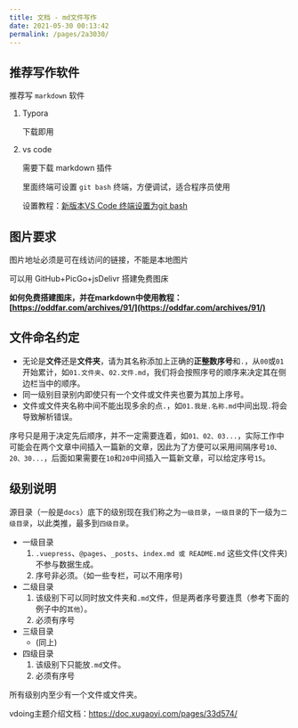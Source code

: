```yaml
---
title: 文档 - md文件写作
date: 2021-05-30 00:13:42
permalink: /pages/2a3030/
---
```






## 推荐写作软件

推荐写 `markdown` 软件

1. Typora

   下载即用

2. vs code

   需要下载 markdown 插件

   里面终端可设置 `git bash` 终端，方便调试，适合程序员使用

   设置教程：[新版本VS Code 终端设置为git bash](https://blog.csdn.net/A_zhiyuan/article/details/116930325)

   

## 图片要求

图片地址必须是可在线访问的链接，不能是本地图片

可以用 GitHub+PicGo+jsDelivr 搭建免费图床

**如何免费搭建图床，并在markdown中使用教程：[https://oddfar.com/archives/91/](https://oddfar.com/archives/91/)** 



## 文件命名约定

- 无论是**文件**还是**文件夹**，请为其名称添加上正确的**正整数序号**和`.`，从`00`或`01`开始累计，如`01.文件夹`、`02.文件.md`，我们将会按照序号的顺序来决定其在侧边栏当中的顺序。
- 同一级别目录别内即使只有一个文件或文件夹也要为其加上序号。
- 文件或文件夹名称中间不能出现多余的点`.`，如`01.我是.名称.md`中间出现`.`将会导致解析错误。

序号只是用于决定先后顺序，并不一定需要连着，如`01、02、03...`，实际工作中可能会在两个文章中间插入一篇新的文章，因此为了方便可以采用间隔序号`10、20、30...`，后面如果需要在`10`和`20`中间插入一篇新文章，可以给定序号`15`。

## 级别说明

源目录（一般是`docs`）底下的级别现在我们称之为`一级目录`，`一级目录`的下一级为`二级目录`，以此类推，最多到`四级目录`。

- 一级目录
  1. `.vuepress`、`@pages`、`_posts`、`index.md 或 README.md` 这些文件(文件夹)不参与数据生成。
  2. 序号非必须。（如一些专栏，可以不用序号)
- 二级目录
  1. 该级别下可以同时放文件夹和`.md`文件，但是两者序号要连贯（参考下面的例子中的`其他`）。
  2. 必须有序号
- 三级目录
  - (同上)
- 四级目录
  1. 该级别下只能放`.md`文件。
  2. 必须有序号

所有级别内至少有一个文件或文件夹。



vdoing主题介绍文档：https://doc.xugaoyi.com/pages/33d574/